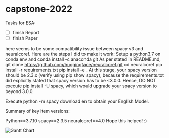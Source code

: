 # capstone-2022
Tasks for ESA:
- [ ]  finish Report
- [ ] finish Paper

here seems to be some compatibility issue between spacy v3 and neuralcoref. Here are the steps I did to make it work:
Setup a python3.7 on conda env and conda install -c anaconda git
As per stated in README.md,
git clone https://github.com/huggingface/neuralcoref.git
cd neuralcoref
pip install -r requirements.txt
pip install -e .
At this stage, your spacy version should be 2.3.x (verify using pip show spacy), because the requirements.txt did explicitly stated that spacy version has to be <3.0.0. Hence, DO NOT execute pip install -U spacy, which would upgrade your spacy version to beyond 3.0.0.

Execute python -m spacy download en to obtain your English Model.

Summary of key item versions:

Python==3.7.10
spacy==2.3.5
neuralcoref==4.0
Hope this helped! :)

![Gantt Chart](https://github.com/aditikilledar/capstone-2022/blob/a7f2c973cb202794c00baf0c40b2f60b1bdcde1e/UE19CS390B_REVIEW_1.pptx.jpg)
